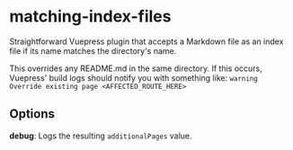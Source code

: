 # matching-index-files

Straightforward Vuepress plugin that accepts a Markdown file as an index file if its name matches the directory's name.

This overrides any README.md in the same directory. If this occurs, Vuepress' build logs should notify you with something like: `warning Override existing page <AFFECTED_ROUTE_HERE>`

## Options

**debug**: Logs the resulting `additionalPages` value.
